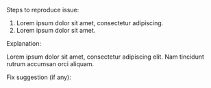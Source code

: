 Steps to reproduce issue: 
1. Lorem ipsum dolor sit amet, consectetur adipiscing.
2. Lorem ipsum dolor sit amet.

Explanation:

Lorem ipsum dolor sit amet, consectetur adipiscing elit. Nam tincidunt rutrum accumsan orci aliquam.

Fix suggestion (if any):